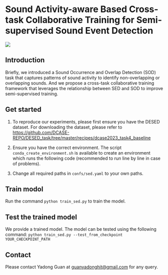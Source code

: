 # Sound Activity-aware Based Cross-task Collaborative Training for Semi-supervised Sound Event Detection

![](https://img.shields.io/badge/license-MIT-green)

## Introduction

 Briefly, we introduced a Sound Occurrence and Overlap Detection (SOD) task that captures patterns of sound activity to identify non-overlapping or overlapping sounds. And we propose a cross-task collaborative training framework that leverages the relationship between SED and SOD to improve semi-supervised training.


## Get started


1. To reproduce our experiments, please first ensure you have the DESED dataset. For downloading the dataset, please refer to https://github.com/DCASE-REPO/DESED_task/tree/master/recipes/dcase2023_task4_baseline

2. Ensure you have the correct environment. The script `conda_create_environment.sh` is available to create an environment which runs the following code (recommended to run line by line in case of problems).

3. Change all required paths in `confs/sed.yaml` to your own paths.


## Train modol

Run the command `python train_sed.py`  to train the model. 

## Test the trained model

We provide a trained model. The model can be tested using the following command: `python train_sed.py --test_from_checkpoint YOUR_CHECKPOINT_PATH`


## Contact

Please contact Yadong Guan at guanyadonghit@gmail.com for any query.
